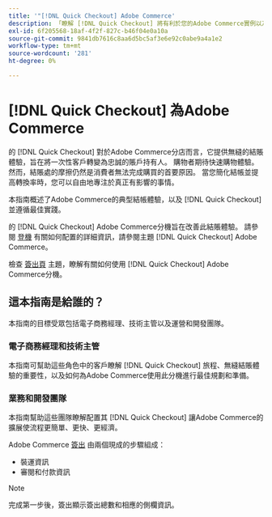```yaml
---
title: '"[!DNL Quick Checkout] Adobe Commerce'
description: 「瞭解 [!DNL Quick Checkout] 將有利於您的Adobe Commerce實例以及如何成功安裝和設定擴展。」
exl-id: 6f205568-18af-4f2f-827c-b46f04e0a10a
source-git-commit: 9841db7616c8aa6d5bc5af3e6e92c0abe9a4a1e2
workflow-type: tm+mt
source-wordcount: '281'
ht-degree: 0%

---
```


# [!DNL Quick Checkout] 為Adobe Commerce

的 [!DNL Quick Checkout] 對於Adobe Commerce分店而言，它提供無縫的結賬體驗，旨在將一次性客戶轉變為忠誠的賬戶持有人。 購物者期待快速購物體驗。 然而，結賬處的摩擦仍然是消費者無法完成購買的首要原因。 當您簡化結帳並提高轉換率時，您可以自由地專注於真正有影響的事情。

本指南概述了Adobe Commerce的典型結帳體驗，以及 [!DNL Quick Checkout] 並遵循最佳實踐。

的 [!DNL Quick Checkout] Adobe Commerce分機旨在改善此結賬體驗。 請參閱 [登機](../quick-checkout/onboarding.md) 有關如何配置的詳細資訊，請參閱主題 [!DNL Quick Checkout] Adobe Commerce。

檢查 [簽出頁](../quick-checkout/checkout-page.md) 主題，瞭解有關如何使用 [!DNL Quick Checkout] Adobe Commerce分機。

## 這本指南是給誰的？

本指南的目標受眾包括電子商務經理、技術主管以及運營和開發團隊。

### 電子商務經理和技術主管

本指南可幫助這些角色中的客戶瞭解 [!DNL Quick Checkout] 旅程、無縫結賬體驗的重要性，以及如何為Adobe Commerce使用此分機進行最佳規劃和準備。

### 業務和開發團隊

本指南幫助這些團隊瞭解配置其 [!DNL Quick Checkout] 讓Adobe Commerce的擴展使流程更簡單、更快、更經濟。

Adobe Commerce [簽出](https://glossary.magento.com/checkout) 由兩個現成的步驟組成：

- 裝運資訊
- 審閱和付款資訊

>[!NOTE]
>
> 完成第一步後，簽出顯示簽出總數和相應的側欄資訊。
